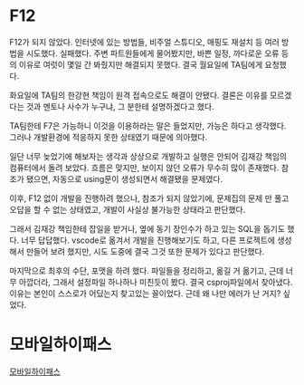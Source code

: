 




# F12
F12가 되지 않았다. 인터넷에 있는 방법들, 비주얼 스튜디오, 매핑도 재설치 등 여러 방법을 시도했다. 실패했다. 주변 파트원들에게 물어봤지만, 바쁜 일정, 까다로운 오류 등의 이유로 여럿이 몇일 간 봐줬지만 해결되지 못했다. 결국 월요일에 TA팀에게 요청했다. 

화요일에 TA팀의 한강현 책임이 원격 접속으로도 해결이 안됐다. 결론은 이유를 모르겠다는 것과 멘토나 사수가 누구냐, 그 분한테 설명하겠다고 했다.

TA팀한테 F7은 가능하니 이것을 이용하라는 말은 들었지만, 가능은 하다고 생각했다. 그러나 개발환경에 적응하지 못한 상태였기 때문에 의아했다.

일단 너무 늦었기에 해보자는 생각과 상상으로 개발하고 실행은 안되어 김재강 책임의 컴퓨터에서 돌려 보았다. 흐름은 맞지만, 보이지 않던 오류가 무수히 많이 존재했다. 참조가 됐으면, 자동으로 using문이 생성되면서 해결됐을 문제였다.

이후, F12 없이 개발을 진행하려 했으나, 참조가 되지 않았기에, 문제집의 문제 만 풀고 오답을 할 수 없는 상태였고, 개발이 사실상 불가능한 상태라고 판단했다.

그래서 김재강 책임한테 잡일을 받거나, 옆에 동기 장인수가 하고 있는 SQL을 돕기도 했다. 너무 답답했다. vscode로 옮겨서 개발을 진행해보기도 하고, 다른 프로젝트에 생성해서 만들어 보려 했지만, 시도 도중에 결국 그것 또한 문제가 있다고 판단했다.

마지막으로 최후의 수단, 포맷을 하려 했다. 파일들을 정리하고, 옮길 거 옮기고, 근데 너무 아깝더라, 그래서 설정파일 하나하나 미친듯이 봤다. 결국 csproj파일에서 찾아냈다. 이유는 본인이 스스로가 어딨는지 찾고있는 꼴이었다. 근데 왜 나만 에러가 난 거지? 싶었다.


# 모바일하이패스

[모바일하이패스](240710_모바일하이패스/240710_모바일하이패스.md)
